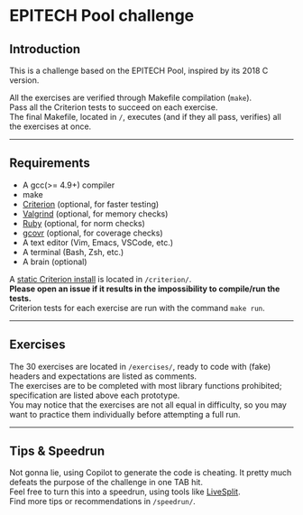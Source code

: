 # EPITECH Pool challenge

## Introduction

This is a challenge based on the EPITECH Pool, inspired by its 2018 C version.

All the exercises are verified through Makefile compilation (`make`).  
Pass all the Criterion tests to succeed on each exercise.  
The final Makefile, located in `/`, executes (and if they all pass, verifies) all the exercises at once.

---

## Requirements

- A gcc(>= 4.9+) compiler
- make
- [Criterion](https://criterion.readthedocs.io/en/master/setup.html) (optional, for faster testing)
- [Valgrind](https://valgrind.org/downloads/?src=www.discoversdk.com) (optional, for memory checks)
- [Ruby](https://www.ruby-lang.org/en/documentation/installation) (optional, for norm checks)
- [gcovr](https://gcovr.com/en/stable/installation.html) (optional, for coverage checks)
- A text editor (Vim, Emacs, VSCode, etc.)
- A terminal (Bash, Zsh, etc.)
- A brain (optional)

A [static Criterion install](https://github.com/Snaipe/Criterion) is located in `/criterion/`.  
**Please open an issue if it results in the impossibility to compile/run the tests.**  
Criterion tests for each exercise are run with the command `make run`.  

---

## Exercises

The 30 exercises are located in `/exercises/`, ready to code with (fake) headers and expectations are listed as comments.  
The exercises are to be completed with most library functions prohibited; specification are listed above each prototype.  
You may notice that the exercises are not all equal in difficulty, so you may want to practice them individually before attempting a full run.

---

## Tips & Speedrun

Not gonna lie, using Copilot to generate the code is cheating. It pretty much defeats the purpose of the challenge in one TAB hit.  
Feel free to turn this into a speedrun, using tools like [LiveSplit](https://github.com/LiveSplit).  
Find more tips or recommendations in `/speedrun/`.
